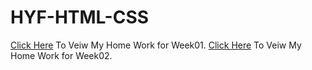 # HYF-HTML-CSS
<a href="https://abdulrauf84.github.io/HYF-HTML-CSS/week1/">Click Here</a> To Veiw My Home Work for Week01.
<a href="https://abdulrauf84.github.io/HYF-HTML-CSS/week2/">Click Here</a> To Veiw My Home Work for Week02.<br>

